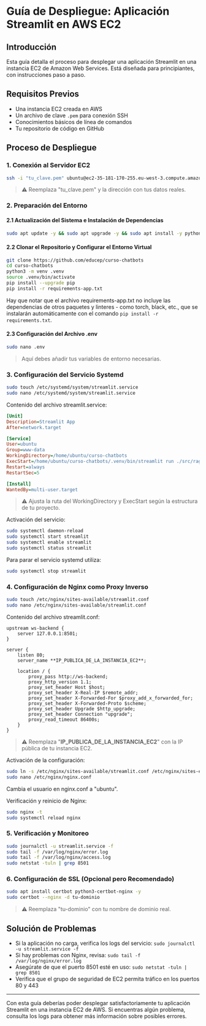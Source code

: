 # Guía de Despliegue: Aplicación Streamlit en AWS EC2

## Introducción

Esta guía detalla el proceso para desplegar una aplicación Streamlit en una instancia EC2 de Amazon Web Services. Está diseñada para principiantes, con instrucciones paso a paso.

## Requisitos Previos

- Una instancia EC2 creada en AWS
- Un archivo de clave `.pem` para conexión SSH
- Conocimientos básicos de línea de comandos
- Tu repositorio de código en GitHub

## Proceso de Despliegue

### 1. Conexión al Servidor EC2

```bash
ssh -i "tu_clave.pem" ubuntu@ec2-35-181-170-255.eu-west-3.compute.amazonaws.com
```

> ⚠️ Reemplaza "tu_clave.pem" y la dirección con tus datos reales.

### 2. Preparación del Entorno

#### 2.1 Actualización del Sistema e Instalación de Dependencias

```bash
sudo apt update -y && sudo apt upgrade -y && sudo apt install -y python3-pip python3.12-venv git nginx
```

#### 2.2 Clonar el Repositorio y Configurar el Entorno Virtual

```bash
git clone https://github.com/educep/curso-chatbots
cd curso-chatbots
python3 -m venv .venv
source .venv/bin/activate
pip install --upgrade pip
pip install -r requirements-app.txt
```

Hay que notar que el archivo requirements-app.txt no incluye las dependencias de otros paquetes y linteres - como torch, black, etc., que se instalarán automáticamente con el comando `pip install -r requirements.txt`.

#### 2.3 Configuración del Archivo .env

```bash
sudo nano .env
```

> Aquí debes añadir tus variables de entorno necesarias.

### 3. Configuración del Servicio Systemd

```bash
sudo touch /etc/systemd/system/streamlit.service
sudo nano /etc/systemd/system/streamlit.service
```

Contenido del archivo streamlit.service:

```ini
[Unit]
Description=Streamlit App
After=network.target

[Service]
User=ubuntu
Group=www-data
WorkingDirectory=/home/ubuntu/curso-chatbots
ExecStart=/home/ubuntu/curso-chatbots/.venv/bin/streamlit run ./src/rag/b_basica/app.py --server.port 8501 --server.headless=true
Restart=always
RestartSec=5

[Install]
WantedBy=multi-user.target
```

> ⚠️ Ajusta la ruta del WorkingDirectory y ExecStart según la estructura de tu proyecto.

Activación del servicio:

```bash
sudo systemctl daemon-reload
sudo systemctl start streamlit
sudo systemctl enable streamlit
sudo systemctl status streamlit
```

Para parar el servicio systemd utiliza:

```bash
sudo systemctl stop streamlit
```

### 4. Configuración de Nginx como Proxy Inverso

```bash
sudo touch /etc/nginx/sites-available/streamlit.conf
sudo nano /etc/nginx/sites-available/streamlit.conf
```

Contenido del archivo streamlit.conf:

```nginx
upstream ws-backend {
    server 127.0.0.1:8501;
}

server {
    listen 80;
    server_name **IP_PUBLICA_DE_LA_INSTANCIA_EC2**;

    location / {
        proxy_pass http://ws-backend;
        proxy_http_version 1.1;
        proxy_set_header Host $host;
        proxy_set_header X-Real-IP $remote_addr;
        proxy_set_header X-Forwarded-For $proxy_add_x_forwarded_for;
        proxy_set_header X-Forwarded-Proto $scheme;
        proxy_set_header Upgrade $http_upgrade;
        proxy_set_header Connection "upgrade";
        proxy_read_timeout 86400s;
    }
}
```

> ⚠️ Reemplaza "**IP_PUBLICA_DE_LA_INSTANCIA_EC2**" con la IP pública de tu instancia EC2.

Activación de la configuración:

```bash
sudo ln -s /etc/nginx/sites-available/streamlit.conf /etc/nginx/sites-enabled
sudo nano /etc/nginx/nginx.conf
```

Cambia el usuario en nginx.conf a "ubuntu".

Verificación y reinicio de Nginx:

```bash
sudo nginx -t
sudo systemctl reload nginx
```

### 5. Verificación y Monitoreo

```bash
sudo journalctl -u streamlit.service -f
sudo tail -f /var/log/nginx/error.log
sudo tail -f /var/log/nginx/access.log
sudo netstat -tuln | grep 8501
```

### 6. Configuración de SSL (Opcional pero Recomendado)

```bash
sudo apt install certbot python3-certbot-nginx -y
sudo certbot --nginx -d tu-dominio
```

> ⚠️ Reemplaza "tu-dominio" con tu nombre de dominio real.

## Solución de Problemas

- Si la aplicación no carga, verifica los logs del servicio: `sudo journalctl -u streamlit.service -f`
- Si hay problemas con Nginx, revisa: `sudo tail -f /var/log/nginx/error.log`
- Asegúrate de que el puerto 8501 esté en uso: `sudo netstat -tuln | grep 8501`
- Verifica que el grupo de seguridad de EC2 permita tráfico en los puertos 80 y 443

---

Con esta guía deberías poder desplegar satisfactoriamente tu aplicación Streamlit en una instancia EC2 de AWS. Si encuentras algún problema, consulta los logs para obtener más información sobre posibles errores.
